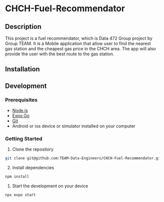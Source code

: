 # CHCH-Fuel-Recommendator

## Description

This project is a fuel recommendator, which is Data 472 Group project by Group TEAM. It is a Mobile application that allow user to find the nearest gas station and the cheapest gas price in the CHCH area. The app will also provide the user with the best route to the gas station.

## Installation

## Development

### Prerequisites

- [Node.js](https://nodejs.org/en/)
- [Expo Go](https://expo.io/client)
- [Git](https://git-scm.com/)
- Android or ios device or simulator installed on your computer

### Getting Started

1. Clone the repository

```bash
git clone git@github.com:TEAM-Data-Engineers/CHCH-Fuel-Recommendator.git
```

2. Install dependencies

```bash
npm install
```

1. Start the development on your device

```bash
npx expo start
```
